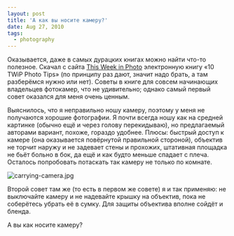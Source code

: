 ```yaml
---
layout: post
title: 'А как вы носите камеру?'
date: Aug 27, 2010
tags:
  - photography
---
```


Оказывается, даже в самых дурацких книгах можно найти что-то полезное. Скачал с сайта [This Week in Photo](http://www.thisweekinphoto.com/) электронную книгу «10 TWiP Photo Tips» (по принципу раз дают, значит надо брать, а там разберёмся нужно или нет). Советы в книге для совсем начинающих владельцев фотокамер, что не удивительно; однако самый первый совет оказался для меня очень ценным.

Выяснилось, что я неправильно ношу камеру, поэтому у меня не получаются хорошие фотографии. Я почти всегда ношу как на средней картинке (обычно ещё и через голову перекидываю), но предлагаемый авторами вариант, похоже, гораздо удобнее. Плюсы: быстрый доступ к камере (она оказывается повёрнутой правильной стороной), объектив не торчит наружу и не задевает стены и прохожих, штативная площадка не бьёт больно в бок, да ещё и как будто меньше спадает с плеча. Осталось попробовать потаскать так камеру не только по комнате.

![carrying-camera.jpg](upload://carrying-camera.jpg)

Второй совет там же (то есть в первом же совете) я и так применяю: не выключайте камеру и не надевайте крышку на объектив, пока не соберётесь убрать её в сумку. Для защиты объектива вполне сойдёт и бленда.

А вы как носите камеру?
